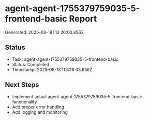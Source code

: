 # agent-agent-1755379759035-5-frontend-basic Report

Generated: 2025-08-18T13:26:03.856Z

## Status
- Task: agent-agent-1755379759035-5-frontend-basic
- Status: Completed
- Timestamp: 2025-08-18T13:26:03.856Z

## Next Steps
- Implement actual agent-agent-1755379759035-5-frontend-basic functionality
- Add proper error handling
- Add logging and monitoring
